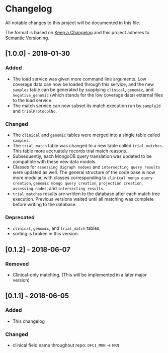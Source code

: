# Changelog
All notable changes to this project will be documented in this file.

The format is based on [Keep a Changelog](https://keepachangelog.com/en/1.0.0/)
and this project adheres to [Semantic Versioning](https://semver.org/spec/v2.0.0.html).

## [1.0.0] - 2019-01-30
### Added
- The load service was given more command line arguments. Low coverage data can now be
  loaded through this service, and the new `samples` table can be generated by supplying
  `clinical`, `genomic`, and `negative_genomic` (which stands for the low coverage data)
  external files to the load service.
- The match service can now subset its match execution run by `sampleId` and `trialProtocolNo`.

### Changed
- The `clinical` and `genomic` tables were merged into a single table called `samples`. 
- The `trial_match` table was changed to a new table called `trial_matches`. This table
  more accruately records trial match reasons.
- Subsequently, each MongoDB query translation was updated to be compatible with these new
  data models.
- Classes for `assessing digraph nodoes` and `intersecting query results` were updated as well.
  The general structure of the code base is now more modular, with classes corresponding to 
  `clinical mongo query creation`, `genomic mongo query creation`, `projection creation`,
  `assessing nodes`, and `intersecting results`. 
- `trial_matches` results are written to the database after each match tree execution. Previous
   versions waited until all matching was complete before writing to the database.

### Deprecated
- `clinical`, `genomic`, and `trial_match` tables. 
- sorting is broken in this version.


## [0.1.2] - 2018-06-07
### Removed
- Clinical-only matching. (This will be implemented in a later major version)

## [0.1.1] - 2018-06-05
### Added
- This changelog

### Changed
- clinical field name throughout repo: `DFCI_MRN` -> `MRN`